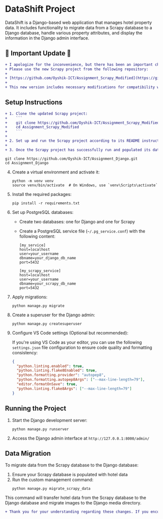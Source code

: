 # DataShift Project

DataShift is a Django-based web application that manages hotel property data. It includes functionality to migrate data from a Scrapy database to a Django database, handle various property attributes, and display the information in the Django admin interface.

## 🚨 Important Update 🚨

```diff
+ I apologize for the inconvenience, but there has been an important change to the Scrapy project.
+ Please use the new Scrapy project from the following repository:
+
+ [https://github.com/Oyshik-ICT/Assignment_Scrapy_Modified](https://github.com/Oyshik-ICT/Assignment_Scrapy_Modified)
+
+ This new version includes necessary modifications for compatibility with the Django project.
```

## Setup Instructions

````diff
+ 1. Clone the updated Scrapy project:
+    ```
+    git clone https://github.com/Oyshik-ICT/Assignment_Scrapy_Modified.git
+    cd Assignment_Scrapy_Modified
+    ```
+
+ 2. Set up and run the Scrapy project according to its README instructions.
+
+ 3. Once the Scrapy project has successfully run and populated its database, proceed with the Django project setup:
````

```
git clone https://github.com/Oyshik-ICT/Assignment_Django.git
cd Assignment_Django
```

4. Create a virtual environment and activate it:

   ```
   python -m venv venv
   source venv/bin/activate  # On Windows, use `venv\Scripts\activate`
   ```

5. Install the required packages:

   ```
   pip install -r requirements.txt
   ```

6. Set up PostgreSQL databases:

   - Create two databases: one for Django and one for Scrapy
   - Create a PostgreSQL service file (`~/.pg_service.conf`) with the following content:

     ```
     [my_service]
     host=localhost
     user=your_username
     dbname=your_django_db_name
     port=5432

     [my_scrapy_service]
     host=localhost
     user=your_username
     dbname=your_scrapy_db_name
     port=5432
     ```

7. Apply migrations:

   ```
   python manage.py migrate
   ```

8. Create a superuser for the Django admin:

   ```
   python manage.py createsuperuser
   ```

9. Configure VS Code settings (Optional but recommended):

   If you're using VS Code as your editor, you can use the following `settings.json` file configuration to ensure code quality and formatting consistency:

   ```json
   {
     "python.linting.enabled": true,
     "python.linting.flake8Enabled": true,
     "python.formatting.provider": "autopep8",
     "python.formatting.autopep8Args": ["--max-line-length=79"],
     "editor.formatOnSave": true,
     "python.linting.flake8Args": ["--max-line-length=79"]
   }
   ```

## Running the Project

1. Start the Django development server:

   ```
   python manage.py runserver
   ```

2. Access the Django admin interface at `http://127.0.0.1:8000/admin/`

## Data Migration

To migrate data from the Scrapy database to the Django database:

1. Ensure your Scrapy database is populated with hotel data
2. Run the custom management command:
   ```
   python manage.py migrate_scrapy_data
   ```

This command will transfer hotel data from the Scrapy database to the Django database and migrate images to the Django media directory.

```diff
+ Thank you for your understanding regarding these changes. If you encounter any issues, please don't hesitate to reach out.
```
